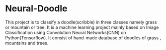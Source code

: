 # Neural-Doodle
This project is to classify a doodle(scribble) in three classes namely grass or mountain or tree.
It is a machine learning project mainly based on Image Classification using Convolution Neural Networks(CNN) on Python(Tensorflow).
It consist of hand-made database of doodles of grass , mountains and trees.

